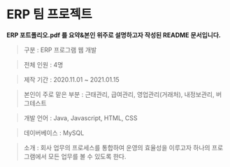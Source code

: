 # ERP 팀 프로젝트
**ERP 포트폴리오.pdf 를 요약&본인 위주로 설명하고자 작성된 README 문서입니다.**
> 구분 : ERP 프로그램 웹 개발

> 전체 인원 : 4명

> 제작 기간 : 2020.11.01 ~ 2021.01.15

> 본인이 주로 맡은 부분 : 근태관리, 급여관리, 영업관리(거래처), 내정보관리, 버그테스트

> 개발 언어 :  Java, Javascript, HTML, CSS

> 데이버베이스 : MySQL

> 소개 : 회사 업무의 프로세스를 통합하여 운영의 효율성을 이루고자 하나의 프로그램에서 모든 업무를 볼 수 있도록 한다.


